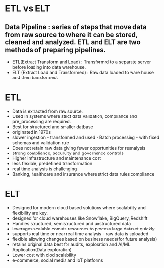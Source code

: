 # ETL vs ELT
 ## Data Pipeline : series of steps that move data from raw source to where it can be stored, cleaned and analyzed. ETL and ELT are two methods of preparing pipelines.
 * ETL(Extract Transform and Load) : Transformrd to a separate server before loading into data  warehouse.
 * ELT (Extract Load and Transformed) : Raw data loaded to ware house and then transformed.
# ETL
* Data is extracted from raw source.
* Used in systems where strict data validation, compliance and pre_processing are required.
* Best for structured and smaller datbase
* originated in 1970s
* slower ingestion - transformed and used - Batch processing - with fixed schemas and validation rule
* Does not retain raw data giving fewer opportunities for reanalysis
* strong compliance, securuity and governance controls
* Higher infrastructure and maintenance cost
* less flexible, predefined transformation
* real time analysis is challenging
* Banking, healthcare and insurance where strict data rules compliance
# ELT
* Designed for modern cloud based solutions where scalability and flexibility are key.
* designed for cloud warehouses like Snowflake, BigQuery, Redshift
* Handles structured, semistructured and unstructured data
* leverages scalable comute resources to process large dataset quickly
* supports real time or near real time analysis - raw data is uploaded
* flexible allowing changes based on business needs(for future analysis)
* retains original data best for audits, exploration and AI/ML Application(Data exploration)
* Lower cost with clod scalability
* e-commerce, social media and IoT platforms


